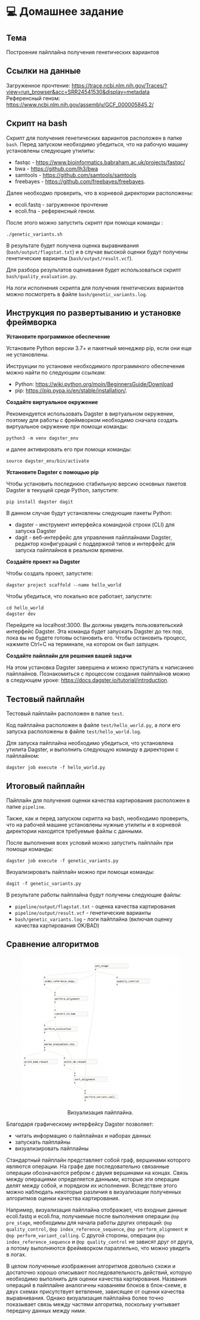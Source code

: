 # 💻 Домашнее задание

## Тема
Построение пайплайна получения генетических вариантов

## Ссылки на данные
Загруженное прочтение: https://trace.ncbi.nlm.nih.gov/Traces/?view=run_browser&acc=SRR24541530&display=metadata <br/>
Референсный геном: https://www.ncbi.nlm.nih.gov/assembly/GCF_000005845.2/

## Скрипт на bash
Скрипт для получения генетических вариантов расположен в папке `bash`. Перед запуском необходимо убедиться, что на рабочую машину установлены следующие утилиты:
* fastqc - https://www.bioinformatics.babraham.ac.uk/projects/fastqc/
* bwa - https://github.com/lh3/bwa
* samtools - https://github.com/samtools/samtools
* freebayes - https://github.com/freebayes/freebayes.

Далее необходмо проверить, что в корневой директории расположены:
* ecoli.fastq - загруженное прочтение
* ecoli.fna - референсный геном.

После этого можно запустить скрипт при помощи команды :
```
./genetic_variants.sh
```
В результате будет получена оценка выравнивания (`bash/output/flagstat.txt`) и в случае высокой оценки будут получены генетические варианты (`bash/output/result.vcf`).

Для разбора результатов оценивания будет использоваться скрипт `bash/quality_evaluation.py`.

На логи исполнения скрипта для получения генетических вариантов можно посмотреть в файле `bash/genetic_variants.log`.

## Инструкция по развертыванию и установке фреймворка
**Установите программное обеспечение**

Установите Python версии 3.7+ и пакетный менеджер pip, если они еще не установлены.

Инструкции по установке необходимого программного обеспечения можно найти по следующим ссылкам:
* Python: https://wiki.python.org/moin/BeginnersGuide/Download
* pip: https://pip.pypa.io/en/stable/installation/.

**Создайте виртуальное окружение**

Рекомендуется использовать Dagster в виртуальном окружении, поэтому для работы с фреймворком необходимо сначала создать виртуальное окружение при помощи команды:
```
python3 -m venv dagster_env
```

и далее активировать его при помощи команды:
```
source dagster_env/bin/activate
```

**Установите Dagster с помощью pip**

Чтобы установить последнюю стабильную версию основных пакетов Dagster в  текущей среде Python, запустите:
```
pip install dagster dagit
```

В данном случае будут установлены следующие пакеты Python:
* dagster - инструмент интерфейса командной строки (CLI) для запуска Dagster
* dagit - веб-интерфейс для управления пайплайнами Dagster, редактор конфигураций с поддержкой типов и интерфейс для запуска пайплайнов в реальном времени.

**Создайте проект на Dagster**

Чтобы создать проект, запустите:
```
dagster project scaffold --name hello_world
```

Чтобы убедиться, что локально все работает, запустите:
```
cd hello_world
dagster dev
```
Перейдите на localhost:3000. Вы должны увидеть пользовательский интерфейс Dagster. Эта команда будет запускать Dagster до тех пор, пока вы не будете готовы остановить его. Чтобы остановить процесс, нажмите Ctrl+C на терминале, на котором он был запущен.

**Создайте пайплайн для решения вашей задачи**

На этом установка Dagster завершена и можно приступать к написанию пайплайнов. Познакомиться с процессом создания пайплайнов можно в следующем уроке: https://docs.dagster.io/tutorial/introduction.

## Тестовый пайплайн
Тестовый пайплайн расположен в папке `test`.

Код пайплайна расположен в файле `test/hello_world.py`, а логи его запуска расположены в файле `test/hello_world.log`.

Для запуска пайплайна необходимо убедиться, что установлена утилита Dagster, и выполнить следующую команду в директории с пайплайном:
```
dagster job execute -f hello_world.py
```

## Итоговый пайплайн
Пайплайн для получения оценки качества картирования расположен в папке `pipeline`.

Также, как и перед запуском скрипта на bash, необходимо проверить, что на рабочей машине установлены нужные утилиты и в корневой директории находятся требуемые файлы с данными.

После выполнения всех условий можно запустить пайплайн при помощи команды:
```
dagster job execute -f genetic_variants.py
```

Визуализировать пайплайн можно при помощи команды:
```
dagit -f genetic_variants.py
```
В результате работы пайплайна будут получены следующие файлы:
* `pipeline/output/flagstat.txt` - оценка качества картирования
* `pipeline/output/result.vcf` - генетические варианты
* `bash/genetic_variants.log` - логи пайплайна (включая оценку качества картирования OK/BAD)

## Сравнение алгоритмов
<figure align='center'>
  <img src='./pipeline/DAG.png'/>
  <ficapture>Визуализация пайплайна.</ficapture>
</figure>

Благодаря графическому интерфейсу Dagster позволяет:
* читать информацию о пайплайнах и наборах данных
* запускать пайплайны
* визуализировать пайплайны

Стандартный пайплайн представляет собой граф, вершинами которого являются операции. На графе две последовательно связанные операции обозначаются ребром с двумя вершинами на концах. Связь между операциями определяется данными, которые эти операции делят между собой, и порядком их исполнения. Вследствие этого можно наблюдать некоторые различия в визуализации полученных алгоритмов оценки качества картирования.

Например, визуализация пайплайна отображает, что входные данные ecoli.fastq и ecoli.fna, получаемые после выполнения операции `@op pre_stage`, необходимы для начала работы других операций: `@op quality_control`, `@op index_reference_sequence`, `@op perform_alignment` и `@op perform_variant_calling`. С другой стороны, операции `@op index_reference_sequence` и `@op quality_control` не зависят друг от друга, а потому выполняются фреймворком параллельно, что можно увидеть в логах.

В целом полученные изображения алгоритмов довольно схожи и достаточно хорошо описывают последовательность действий, которую необходимо выполнить для оценки качества картирования. Названия операций в пайплайне аналогичны названиям блоков в блок-схеме, в двух схемах присутствует ветвление, зависящее от оценки качества выравнивания. Однако визуализация пайплайна более точно показывает связь между частями алгоритма, поскольку учитывает передачу данных между ними.


